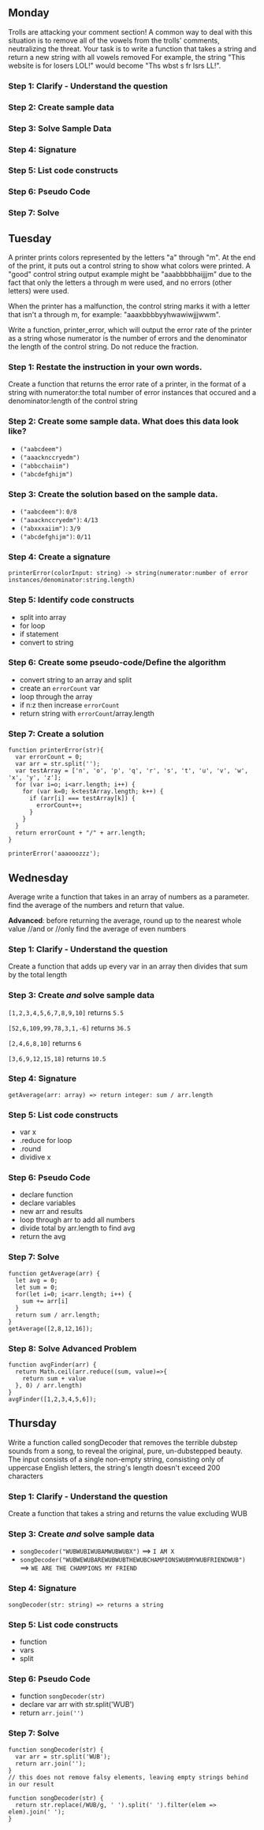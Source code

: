 ## Monday

Trolls are attacking your comment section!
A common way to deal with this situation is to remove all of the vowels from the trolls' comments, neutralizing the threat.
Your task is to write a function that takes a string and return a new string with all vowels removed
For example, the string "This website is for losers LOL!" would become "Ths wbst s fr lsrs LL!".

### Step 1: Clarify - Understand the question

### Step 2: Create sample data

### Step 3: Solve Sample Data

### Step 4: Signature

### Step 5: List code constructs

### Step 6: Pseudo Code

### Step 7: Solve

## Tuesday

A printer prints colors represented by the letters "a" through "m". At the end of the print, it puts out a control string to show what colors were printed.  A "good" control string output example might be "aaabbbbhaijjjm" due to the fact that only the letters a through m were used, and no errors (other letters) were used.

When the printer has a malfunction, the control string marks it with a letter that isn't a through m, for example: "aaaxbbbbyyhwawiwjjjwwm".

Write a function, printer_error, which will output the error rate of the printer as a string whose numerator is the number of errors and the denominator the length of the control string. Do not reduce the fraction.

### Step 1: Restate the instruction in your own words.
Create a function that returns the error rate of a printer, in the format of a string with numerator:the total number of error instances that occured  and a denominator:length of the control string

### Step 2: Create some sample data. What does this data look like?
- `("aabcdeem")`
- `("aaacknccryedm")`
- `("abbcchaiim")`
- `("abcdefghijm")`

### Step 3: Create the solution based on the sample data.
- `("aabcdeem")`: `0/8`
- `("aaacknccryedm")`: `4/13`
- `("abxxxaiim")`: `3/9`
- `("abcdefghijm")`: `0/11`

### Step 4: Create a signature
`printerError(colorInput: string) -> string(numerator:number of error instances/denominator:string.length)`

### Step 5: Identify code constructs
- split into array
- for loop 
- if statement
- convert to string

### Step 6: Create some pseudo-code/Define the algorithm
- convert string to an array and split
- create an `errorCount` var
- loop through the array
- if n:z then increase `errorCount`
- return string with `errorCount`/array.length

### Step 7: Create a solution
```
function printerError(str){
  var errorCount = 0;
  var arr = str.split('');
  var testArray = ['n', 'o', 'p', 'q', 'r', 's', 't', 'u', 'v', 'w', 'x', 'y', 'z'];
  for (var i=o; i<arr.length; i++) {
    for (var k=0; k<testArray.length; k++) {
      if (arr[i] === testArray[k]) {
        errorCount++;
      }
    }
  }
  return errorCount + "/" + arr.length;
}

printerError('aaaooozzz');
```

## Wednesday

Average write a function that takes in an array of numbers as a parameter. find the average of the numbers and return that value.

**Advanced**: before returning the average, round up to the nearest whole value //and or //only find the average of even numbers

### Step 1: Clarify - Understand the question
Create a function that adds up every var in an array then divides that sum by the total length

### Step 3: Create _and_ solve sample data

`[1,2,3,4,5,6,7,8,9,10]` returns `5.5`

`[52,6,109,99,78,3,1,-6]` returns `36.5`

`[2,4,6,8,10]` returns `6`

`[3,6,9,12,15,18]` returns `10.5`

### Step 4: Signature
`getAverage(arr: array) => return integer: sum / arr.length`

### Step 5: List code constructs
- var x
- .reduce for loop
- .round
- dividive x

### Step 6: Pseudo Code
- declare function
- declare variables
- new arr and results
- loop through arr to add all numbers
- divide total by arr.length to find avg
- return the avg

### Step 7: Solve
```
function getAverage(arr) {
  let avg = 0;
  let sum = 0;
  for(let i=0; i<arr.length; i++) {
    sum += arr[i]
  }
  return sum / arr.length;
}
getAverage([2,8,12,16]);
```

### Step 8: Solve Advanced Problem
```
function avgFinder(arr) {
  return Math.ceil(arr.reduce((sum, value)=>{
    return sum + value
  }, 0) / arr.length)
}
avgFinder([1,2,3,4,5,6]);
```

## Thursday

Write a function called songDecoder that removes the terrible dubstep sounds from a song, to reveal the original, pure, un-dubstepped beauty.
The input consists of a single non-empty string, consisting only of uppercase English letters, the string's length doesn't exceed 200 characters

### Step 1: Clarify - Understand the question
Create a function that takes a string and returns the value excluding WUB

### Step 3: Create _and_ solve sample data
- `songDecoder("WUBWUBIWUBAMWUBWUBX")` ==> `I AM X`
- `songDecoder("WUBWEWUBAREWUBWUBTHEWUBCHAMPIONSWUBMYWUBFRIENDWUB")` ==>  `WE ARE THE CHAMPIONS MY FRIEND`

### Step 4: Signature
`songDecoder(str: string) => returns a string`

### Step 5: List code constructs
- function
- vars 
- split

### Step 6: Pseudo Code
- function `songDecoder(str)` 
- declare var arr with str.split('WUB')
- return `arr.join('')`

### Step 7: Solve
```
function songDecoder(str) {
  var arr = str.split('WUB');
  return arr.join('');
}
// this does not remove falsy elements, leaving empty strings behind in our result 

function songDecoder(str) {
  return str.replace(/WUB/g, ' ').split(' ').filter(elem => elem).join(' ');
}
```